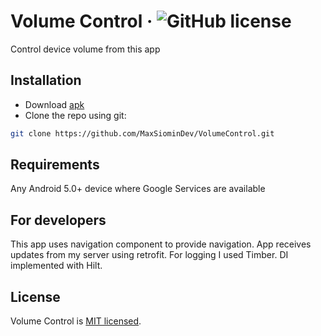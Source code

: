# Volume Control &middot; ![GitHub license](https://img.shields.io/badge/license-MIT-blue.svg)
Control device volume from this app
## Installation

* Download [apk](https://maxsiomin.dev/apps/volume_control/volume_control.apk)
* Clone the repo using git:
```bash
git clone https://github.com/MaxSiominDev/VolumeControl.git
```
## Requirements

Any Android 5.0+ device where Google Services are available

## For developers
This app uses navigation component to provide navigation. 
App receives updates from my server using retrofit. 
For logging I used Timber.
DI implemented with Hilt.

## License 
Volume Control is [MIT licensed](./LICENSE).
